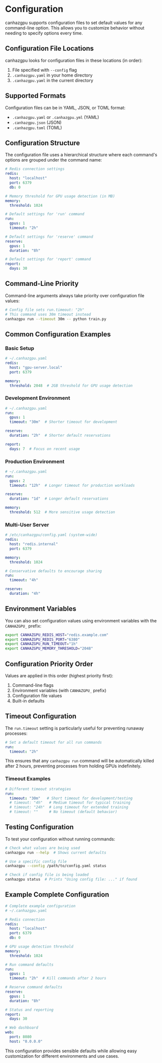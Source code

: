 # Configuration

canhazgpu supports configuration files to set default values for any command-line option. This allows you to customize behavior without needing to specify options every time.

## Configuration File Locations

canhazgpu looks for configuration files in these locations (in order):

1. File specified with `--config` flag
2. `.canhazgpu.yaml` in your home directory
3. `.canhazgpu.yaml` in the current directory

## Supported Formats

Configuration files can be in YAML, JSON, or TOML format:

- `.canhazgpu.yaml` or `.canhazgpu.yml` (YAML)
- `.canhazgpu.json` (JSON)
- `.canhazgpu.toml` (TOML)

## Configuration Structure

The configuration file uses a hierarchical structure where each command's options are grouped under the command name:

```yaml
# Redis connection settings
redis:
  host: "localhost"
  port: 6379
  db: 0

# Memory threshold for GPU usage detection (in MB)
memory:
  threshold: 1024

# Default settings for 'run' command
run:
  gpus: 1
  timeout: "2h"

# Default settings for 'reserve' command  
reserve:
  gpus: 1
  duration: "8h"

# Default settings for 'report' command
report:
  days: 30
```

## Command-Line Priority

Command-line arguments always take priority over configuration file values:

```bash
# Config file sets run.timeout: "2h"
# This command uses 30m timeout instead
canhazgpu run --timeout 30m -- python train.py
```

## Common Configuration Examples

### Basic Setup
```yaml
# ~/.canhazgpu.yaml
redis:
  host: "gpu-server.local"
  port: 6379

memory:
  threshold: 2048  # 2GB threshold for GPU usage detection
```

### Development Environment
```yaml
# ~/.canhazgpu.yaml
run:
  gpus: 1
  timeout: "30m"  # Shorter timeout for development

reserve:
  duration: "2h"  # Shorter default reservations

report:
  days: 7  # Focus on recent usage
```

### Production Environment
```yaml
# ~/.canhazgpu.yaml
run:
  gpus: 2
  timeout: "12h"  # Longer timeout for production workloads

reserve:
  duration: "1d"  # Longer default reservations

memory:
  threshold: 512  # More sensitive usage detection
```

### Multi-User Server
```yaml
# /etc/canhazgpu/config.yaml (system-wide)
redis:
  host: "redis.internal"
  port: 6379

memory:
  threshold: 1024

# Conservative defaults to encourage sharing
run:
  timeout: "4h"

reserve:
  duration: "4h"
```

## Environment Variables

You can also set configuration values using environment variables with the `CANHAZGPU_` prefix:

```bash
export CANHAZGPU_REDIS_HOST="redis.example.com"
export CANHAZGPU_REDIS_PORT="6380"
export CANHAZGPU_RUN_TIMEOUT="1h"
export CANHAZGPU_MEMORY_THRESHOLD="2048"
```

## Configuration Priority Order

Values are applied in this order (highest priority first):

1. Command-line flags
2. Environment variables (with `CANHAZGPU_` prefix)
3. Configuration file values
4. Built-in defaults

## Timeout Configuration

The `run.timeout` setting is particularly useful for preventing runaway processes:

```yaml
# Set a default timeout for all run commands
run:
  timeout: "2h"
```

This ensures that any `canhazgpu run` command will be automatically killed after 2 hours, preventing processes from holding GPUs indefinitely.

### Timeout Examples

```yaml
# Different timeout strategies
run:
  timeout: "30m"   # Short timeout for development/testing
  # timeout: "4h"   # Medium timeout for typical training
  # timeout: "24h"  # Long timeout for extended training
  # timeout: ""     # No timeout (default behavior)
```

## Testing Configuration

To test your configuration without running commands:

```bash
# Check what values are being used
canhazgpu run --help  # Shows current defaults

# Use a specific config file
canhazgpu --config /path/to/config.yaml status

# Check if config file is being loaded
canhazgpu status  # Prints "Using config file: ..." if found
```

## Example Complete Configuration

```yaml
# Complete example configuration
# ~/.canhazgpu.yaml

# Redis connection
redis:
  host: "localhost"
  port: 6379
  db: 0

# GPU usage detection threshold
memory:
  threshold: 1024

# Run command defaults
run:
  gpus: 1
  timeout: "2h"  # Kill commands after 2 hours

# Reserve command defaults
reserve:
  gpus: 1
  duration: "8h"

# Status and reporting
report:
  days: 30

# Web dashboard
web:
  port: 8080
  host: "0.0.0.0"
```

This configuration provides sensible defaults while allowing easy customization for different environments and use cases.